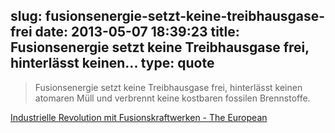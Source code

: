 slug: fusionsenergie-setzt-keine-treibhausgase-frei
date: 2013-05-07 18:39:23
title: Fusionsenergie setzt keine Treibhausgase frei, hinterlässt keinen...
type: quote
---

> Fusionsenergie setzt keine Treibhausgase frei, hinterlässt keinen atomaren Müll und verbrennt keine kostbaren fossilen Brennstoffe.

[Industrielle Revolution mit Fusionskraftwerken - The European](http://www.theeuropean.de/daniel-clery/5985-industrielle-revolution-mit-fusionskraftwerken#5985)
